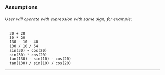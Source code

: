 ### Assumptions
###### User will operate with expression with same sign, for example:
```
  30 + 20
  30 * 20
  130 - 10 - 40
  130 / 10 / 54
  sin(30) + cos(20)
  sin(30) * cos(20)
  tan(130) - sin(10) - cos(20)
  tan(130) / sin(10) / cos(20)
```
-----------